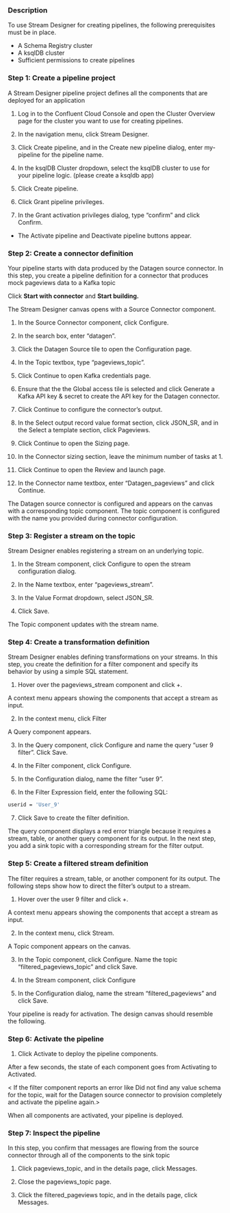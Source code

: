 ### Description
To use Stream Designer for creating pipelines, the following prerequisites must be in place.

* A Schema Registry cluster
* A ksqlDB cluster
* Sufficient permissions to create pipelines

### Step 1: Create a pipeline project

A Stream Designer pipeline project defines all the components that are deployed for an application

1. Log in to the Confluent Cloud Console and open the Cluster Overview page for the cluster you want to use for creating pipelines.

2. In the navigation menu, click Stream Designer.

3. Click Create pipeline, and in the Create new pipeline dialog, enter my-pipeline for the pipeline name.

4. In the ksqlDB Cluster dropdown, select the ksqlDB cluster to use for your pipeline logic. (please create a ksqldb app)

5. Click Create pipeline.

6. Click Grant pipeline privileges.

7. In the Grant activation privileges dialog, type “confirm” and click Confirm.
  * The Activate pipeline and Deactivate pipeline buttons appear.

### Step 2: Create a connector definition

Your pipeline starts with data produced by the Datagen source connector. In this step, you create a pipeline definition for a connector that produces mock pageviews data to a Kafka topic

Click **Start with connector** and **Start building.**

The Stream Designer canvas opens with a Source Connector component.

1. In the Source Connector component, click Configure.

2. In the search box, enter “datagen”.

3. Click the Datagen Source tile to open the Configuration page.

4. In the Topic textbox, type “pageviews_topic”.

5. Click Continue to open Kafka credentials page.

6. Ensure that the the Global access tile is selected and click Generate a Kafka API key & secret to create the API key for the Datagen connector.

7. Click Continue to configure the connector’s output.

8. In the Select output record value format section, click JSON_SR, and in the Select a template section, click Pageviews.

9. Click Continue to open the Sizing page.

10. In the Connector sizing section, leave the minimum number of tasks at 1.

11. Click Continue to open the Review and launch page.

12. In the Connector name textbox, enter “Datagen_pageviews” and click Continue.

The Datagen source connector is configured and appears on the canvas with a corresponding topic component. The topic component is configured with the name you provided during connector configuration.

### Step 3: Register a stream on the topic

Stream Designer enables registering a stream on an underlying topic.

1. In the Stream component, click Configure to open the stream configuration dialog.

2. In the Name textbox, enter “pageviews_stream”.

3. In the Value Format dropdown, select JSON_SR.

4. Click Save.

The Topic component updates with the stream name.

### Step 4: Create a transformation definition

Stream Designer enables defining transformations on your streams. In this step, you create the definition for a filter component and specify its behavior by using a simple SQL statement.

1. Hover over the pageviews_stream component and click +.

A context menu appears showing the components that accept a stream as input.

2. In the context menu, click Filter

A Query component appears.

3. In the Query component, click Configure and name the query “user 9 filter”. Click Save.

4. In the Filter component, click Configure.

5. In the Configuration dialog, name the filter “user 9”.

6. In the Filter Expression field, enter the following SQL:

```bash
userid = 'User_9'
```

7. Click Save to create the filter definition.

The query component displays a red error triangle because it requires a stream, table, or another query component for its output. In the next step, you add a sink topic with a corresponding stream for the filter output.

### Step 5: Create a filtered stream definition

The filter requires a stream, table, or another component for its output. The following steps show how to direct the filter’s output to a stream.

1. Hover over the user 9 filter and click +.

A context menu appears showing the components that accept a stream as input.

2. In the context menu, click Stream.

A Topic component appears on the canvas.

3. In the Topic component, click Configure. Name the topic “filtered_pageviews_topic” and click Save.

4. In the Stream component, click Configure

5. In the Configuration dialog, name the stream “filtered_pageviews” and click Save.

Your pipeline is ready for activation. The design canvas should resemble the following.

### Step 6: Activate the pipeline

1. Click Activate to deploy the pipeline components.

After a few seconds, the state of each component goes from Activating to Activated.

< If the filter component reports an error like Did not find any value schema for the topic, wait for the Datagen source connector to provision completely and activate the pipeline again.>

When all components are activated, your pipeline is deployed.

### Step 7: Inspect the pipeline

In this step, you confirm that messages are flowing from the source connector through all of the components to the sink topic

1. Click pageviews_topic, and in the details page, click Messages.

2. Close the pageviews_topic page.

3. Click the filtered_pageviews topic, and in the details page, click Messages.


